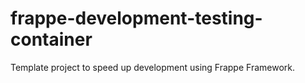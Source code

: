 # frappe-development-testing-container
Template project to speed up development using Frappe Framework.